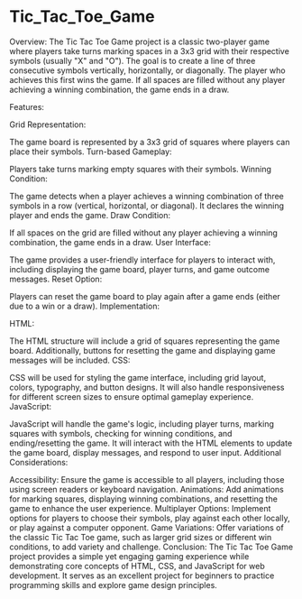 # Tic_Tac_Toe_Game
Overview:
The Tic Tac Toe Game project is a classic two-player game where players take turns marking spaces in a 3x3 grid with their respective symbols (usually "X" and "O"). The goal is to create a line of three consecutive symbols vertically, horizontally, or diagonally. The player who achieves this first wins the game. If all spaces are filled without any player achieving a winning combination, the game ends in a draw.

Features:

Grid Representation:

The game board is represented by a 3x3 grid of squares where players can place their symbols.
Turn-based Gameplay:

Players take turns marking empty squares with their symbols.
Winning Condition:

The game detects when a player achieves a winning combination of three symbols in a row (vertical, horizontal, or diagonal).
It declares the winning player and ends the game.
Draw Condition:

If all spaces on the grid are filled without any player achieving a winning combination, the game ends in a draw.
User Interface:

The game provides a user-friendly interface for players to interact with, including displaying the game board, player turns, and game outcome messages.
Reset Option:

Players can reset the game board to play again after a game ends (either due to a win or a draw).
Implementation:

HTML:

The HTML structure will include a grid of squares representing the game board.
Additionally, buttons for resetting the game and displaying game messages will be included.
CSS:

CSS will be used for styling the game interface, including grid layout, colors, typography, and button designs.
It will also handle responsiveness for different screen sizes to ensure optimal gameplay experience.
JavaScript:

JavaScript will handle the game's logic, including player turns, marking squares with symbols, checking for winning conditions, and ending/resetting the game.
It will interact with the HTML elements to update the game board, display messages, and respond to user input.
Additional Considerations:

Accessibility: Ensure the game is accessible to all players, including those using screen readers or keyboard navigation.
Animations: Add animations for marking squares, displaying winning combinations, and resetting the game to enhance the user experience.
Multiplayer Options: Implement options for players to choose their symbols, play against each other locally, or play against a computer opponent.
Game Variations: Offer variations of the classic Tic Tac Toe game, such as larger grid sizes or different win conditions, to add variety and challenge.
Conclusion:
The Tic Tac Toe Game project provides a simple yet engaging gaming experience while demonstrating core concepts of HTML, CSS, and JavaScript for web development. It serves as an excellent project for beginners to practice programming skills and explore game design principles.
